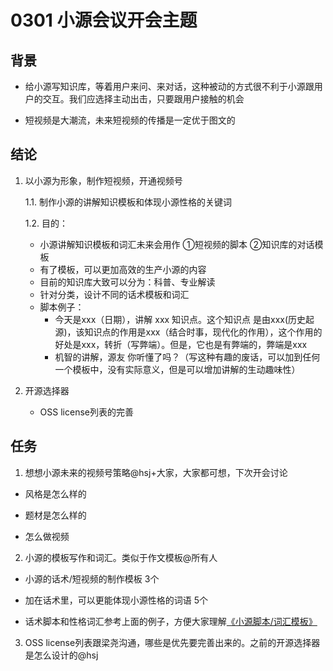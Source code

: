 # 0301 小源会议开会主题

## 背景

* 给小源写知识库，等着用户来问、来对话，这种被动的方式很不利于小源跟用户的交互。我们应选择主动出击，只要跟用户接触的机会

* 短视频是大潮流，未来短视频的传播是一定优于图文的

## 结论
1. 以小源为形象，制作短视频，开通视频号

    1.1. 制作小源的讲解知识模板和体现小源性格的关键词

    1.2. 目的：
    * 小源讲解知识模板和词汇未来会用作 ①短视频的脚本 ②知识库的对话模板
    * 有了模板，可以更加高效的生产小源的内容
    *  目前的知识库大致可以分为：科普、专业解读
    * 针对分类，设计不同的话术模板和词汇
    * 脚本例子：
        * 今天是xxx（日期），讲解 xxx 知识点。这个知识点 是由xxx(历史起源)，该知识点的作用是xxx（结合时事，现代化的作用），这个作用的好处是xxx，转折（写弊端）。但是，它也是有弊端的，弊端是xxx
        * 机智的讲解，源友 你听懂了吗？（写这种有趣的废话，可以加到任何一个模板中，没有实际意义，但是可以增加讲解的生动趣味性）

2. 开源选择器
    * OSS license列表的完善

## 任务

1. 想想小源未来的视频号策略@hsj+大家，大家都可想，下次开会讨论

* 风格是怎么样的

* 题材是怎么样的

* 怎么做视频

2. 小源的模板写作和词汇。类似于作文模板@所有人

* 小源的话术/短视频的制作模板 3个

* 加在话术里，可以更能体现小源性格的词语 5个

* 话术脚本和性格词汇参考上面的例子，方便大家理解[《小源脚本/词汇模板》](https://shimo.im/sheets/yRQGDcRwYjXQyHkH/MODOC/)

3. OSS license列表跟梁尧沟通，哪些是优先要完善出来的。之前的开源选择器是怎么设计的@hsj
